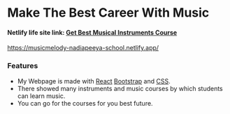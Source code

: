 # Make The Best Career With Music #

 #### Netlify life site link:  [Get Best Musical Instruments Course](https://musicmelody-nadiapeeya-school.netlify.app/)
https://musicmelody-nadiapeeya-school.netlify.app/
 
### Features
* My Webpage is made with [React](https://reactjs.org/) [Bootstrap](https://getbootstrap.com/) and [CSS](https://developer.mozilla.org/en-US/docs/Web/CSS).
* There showed many instruments and music courses by which students can learn music.
* You can go for the courses for you best future.
